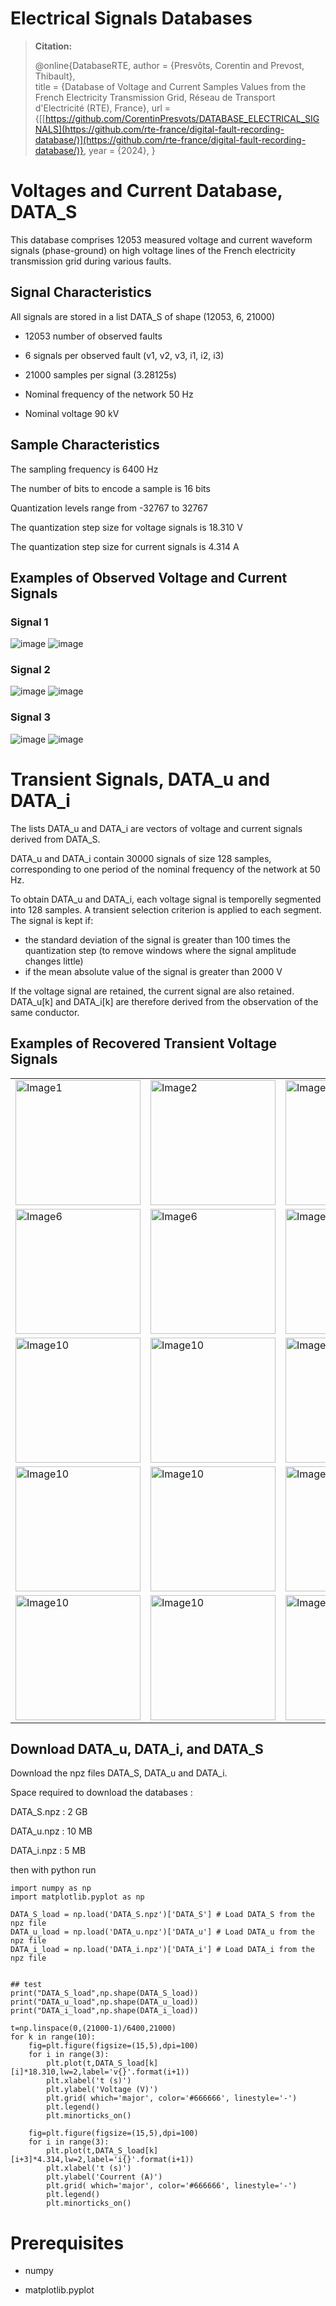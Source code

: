 # Electrical Signals Databases

> **Citation:**
>
> @online{DatabaseRTE, 
> author = {Presvôts, Corentin and Prevost, Thibault},  
> title = {Database of Voltage and Current Samples Values from the French Electricity Transmission Grid, Réseau de Transport d'Electricité (RTE), France},
> url = {[[https://github.com/CorentinPresvots/DATABASE_ELECTRICAL_SIGNALS](https://github.com/rte-france/digital-fault-recording-database/)](https://github.com/rte-france/digital-fault-recording-database/)},
> year = {2024},
> }
> 

# Voltages and Current Database, DATA_S
 
This database comprises 12053 measured voltage and current waveform signals (phase-ground) on high voltage lines of the French electricity transmission grid during various faults. 


## Signal Characteristics
All signals are stored in a list DATA_S of shape (12053, 6, 21000)

- 12053  number of observed faults

- 6 signals per observed fault (v1, v2, v3, i1, i2, i3)

- 21000 samples per signal (3.28125s)

- Nominal frequency of the network 50 Hz

- Nominal voltage 90 kV


## Sample Characteristics
The sampling frequency is 6400 Hz

The number of bits to encode a sample is 16 bits

Quantization levels range from -32767 to 32767

The quantization step size for voltage signals is 18.310 V

The quantization step size for current signals is 4.314 A

## Examples of Observed Voltage and Current Signals

### Signal 1 
![image](https://github.com/rte-france/digital-fault-recording-database/assets/144250214/0b4a1acc-b907-407a-b90b-24bba502c133)
![image](https://github.com/rte-france/digital-fault-recording-database/assets/144250214/0c0d96fb-f442-4b77-a200-2450552a5d7b)
### Signal 2 
![image](https://github.com/rte-france/digital-fault-recording-database/assets/144250214/c92ba36d-a99d-449b-a577-0379609709de)
![image](https://github.com/rte-france/digital-fault-recording-database/assets/144250214/3353e290-fd35-4e4a-90c3-4ea89e6324f3)
### Signal 3 
![image](https://github.com/rte-france/digital-fault-recording-database/assets/144250214/79cf936f-6e52-4003-a4e5-b4a0bcd472a3)
![image](https://github.com/rte-france/digital-fault-recording-database/assets/144250214/7a96b73f-23e0-4e97-a2e5-e6515e49d926)


# Transient Signals, DATA_u and DATA_i

The lists DATA_u and DATA_i are vectors of voltage and current signals derived from DATA_S.

DATA_u and DATA_i contain 30000 signals of size 128 samples, corresponding to one period of the nominal frequency of the network at 50 Hz.

To obtain DATA_u and DATA_i, each voltage signal is temporelly segmented into 128 samples. A transient selection criterion is applied to each segment. The signal is kept if:

- the standard deviation of the signal is greater than 100 times the quantization step (to remove windows where the signal amplitude changes little)
- if the mean absolute value of the signal is greater than 2000 V

If the voltage signal are retained, the current signal are also retained.
DATA_u[k] and DATA_i[k] are therefore derived from the observation of the same conductor.

## Examples of Recovered Transient Voltage Signals

<table>
  <tr>
    <td><img src="https://github.com/rte-france/digital-fault-recording-database/assets/144250214/95b4098b-6338-45dc-8106-132480040bef" alt="Image1" width="200"></td>
    <td><img src="https://github.com/rte-france/digital-fault-recording-database/assets/144250214/6cf1e605-7dda-448b-b66d-85952f8c6a5d" alt="Image2" width="200"></td>
    <td><img src="https://github.com/rte-france/digital-fault-recording-database/assets/144250214/598d75ef-6e79-4bc3-86de-45e4e34e11a3" alt="Image3" width="200"></td>
    <td><img src="https://github.com/rte-france/digital-fault-recording-database/assets/144250214/4dab509d-f748-42d5-b505-05416bc4db1c" alt="Image4" width="200"></td>
    <td><img src="https://github.com/rte-france/digital-fault-recording-database/assets/144250214/1b463502-2e81-43cd-85e6-5d1b3ca03b59" alt="Image5" width="200"></td>
  </tr>
  <tr>
    <td><img src="https://github.com/rte-france/digital-fault-recording-database/assets/144250214/e06b3a18-234a-4412-ad3e-faf0c8a29e68" alt="Image6" width="200"></td>
    <td><img src="https://github.com/rte-france/digital-fault-recording-database/assets/144250214/6081e2f7-a354-4666-afab-fdc18c34ea33" alt="Image6" width="200"></td>
    <td><img src="https://github.com/rte-france/digital-fault-recording-database/assets/144250214/696f35a7-4bca-417e-866b-433a75d7e338" alt="Image8" width="200"></td>
    <td><img src="https://github.com/rte-france/digital-fault-recording-database/assets/144250214/eb82c22d-f10a-49fe-943d-cdb235da94ce" alt="Image9" width="200"></td>
    <td><img src="https://github.com/rte-france/digital-fault-recording-database/assets/144250214/63f65e44-fddc-4201-9933-3e7b7c9f85d6" alt="Image10" width="200"></td>
  </tr>
  <tr>
    <td><img src="https://github.com/rte-france/digital-fault-recording-database/assets/144250214/c87742b8-9e52-4e8a-8bb0-9102f3e95dc6" alt="Image10" width="200"></td>
    <td><img src="https://github.com/rte-france/digital-fault-recording-database/assets/144250214/2f13d67a-489e-4147-bdad-08b39dfc1039" alt="Image10" width="200"></td>
    <td><img src="https://github.com/rte-france/digital-fault-recording-database/assets/144250214/d470aecd-4de1-495e-9d74-4b7ea6e1cd20" alt="Image10" width="200"></td>
    <td><img src="https://github.com/rte-france/digital-fault-recording-database/assets/144250214/4c8f00aa-616e-4996-8355-9107ac28448e" alt="Image10" width="200"></td>
    <td><img src="https://github.com/rte-france/digital-fault-recording-database/assets/144250214/2852cf99-9937-427f-80b7-7830958c64ce" alt="Image10" width="200"></td>
  </tr>
  <tr>
   <td><img src="https://github.com/rte-france/digital-fault-recording-database/assets/144250214/c80cfcb4-76a1-4955-ab4a-36b163b3fa5b" alt="Image10" width="200"></td>
    <td><img src="https://github.com/rte-france/digital-fault-recording-database/assets/144250214/77f41458-116a-48fb-a369-dac17839ab82" alt="Image10" width="200"></td>
    <td><img src="https://github.com/rte-france/digital-fault-recording-database/assets/144250214/7f6481b0-9b87-4a44-bfa7-2ed466d1c052" alt="Image10" width="200"></td>
    <td><img src="https://github.com/rte-france/digital-fault-recording-database/assets/144250214/a62c4ac1-1b7f-4256-b161-7dd46c4db66d" alt="Image10" width="200"></td>
    <td><img src="https://github.com/rte-france/digital-fault-recording-database/assets/144250214/8c00e314-0acf-4c77-8c07-a4eb89b812ff" alt="Image10" width="200"></td>
  </tr>
  <tr>
   <td><img src="https://github.com/rte-france/digital-fault-recording-database/assets/144250214/eebb26a5-5ecd-4853-bb49-12dfb7568c71" alt="Image10" width="200"></td>
    <td><img src="https://github.com/rte-france/digital-fault-recording-database/assets/144250214/c521bc11-5a08-43d8-b4f4-25f47a1da507" alt="Image10" width="200"></td>
    <td><img src="https://github.com/rte-france/digital-fault-recording-database/assets/144250214/d16fce3a-36b3-4ea7-973f-a520e746e992" alt="Image10" width="200"></td>
    <td><img src="https://github.com/rte-france/digital-fault-recording-database/assets/144250214/935f2d84-6c96-4604-8936-a131305d29652" alt="Image10" width="200"></td>
    <td><img src="https://github.com/rte-france/digital-fault-recording-database/assets/144250214/f0b133b2-07c4-4124-ac8b-ba1dca770566" alt="Image10" width="200"></td>
  </tr>
</table>

## Download DATA_u, DATA_i, and DATA_S
Download the npz files DATA_S, DATA_u and DATA_i. 

Space required to download the databases :

DATA_S.npz : 2 GB 

DATA_u.npz : 10 MB

DATA_i.npz : 5 MB

then with python run

    import numpy as np
    import matplotlib.pyplot as np
    
    DATA_S_load = np.load('DATA_S.npz')['DATA_S'] # Load DATA_S from the npz file 
    DATA_u_load = np.load('DATA_u.npz')['DATA_u'] # Load DATA_u from the npz file
    DATA_i_load = np.load('DATA_i.npz')['DATA_i'] # Load DATA_i from the npz file
    
    
    ## test 
    print("DATA_S_load",np.shape(DATA_S_load))
    print("DATA_u_load",np.shape(DATA_u_load))
    print("DATA_i_load",np.shape(DATA_i_load))

    t=np.linspace(0,(21000-1)/6400,21000)
    for k in range(10):
        fig=plt.figure(figsize=(15,5),dpi=100)
        for i in range(3):
            plt.plot(t,DATA_S_load[k][i]*18.310,lw=2,label='v{}'.format(i+1))
            plt.xlabel('t (s)')
            plt.ylabel('Voltage (V)')
            plt.grid( which='major', color='#666666', linestyle='-')
            plt.legend()
            plt.minorticks_on()
            
        fig=plt.figure(figsize=(15,5),dpi=100)
        for i in range(3):            
            plt.plot(t,DATA_S_load[k][i+3]*4.314,lw=2,label='i{}'.format(i+1))
            plt.xlabel('t (s)')
            plt.ylabel('Courrent (A)')
            plt.grid( which='major', color='#666666', linestyle='-')
            plt.legend()
            plt.minorticks_on()   
            
# Prerequisites

- numpy


- matplotlib.pyplot


